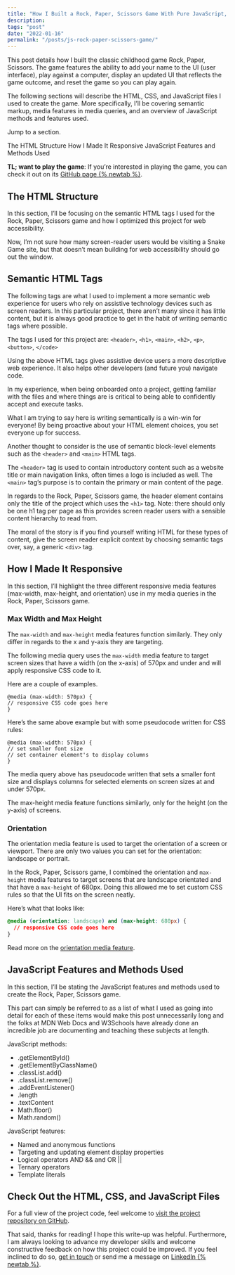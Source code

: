 ```yaml
---
title: "How I Built a Rock, Paper, Scissors Game With Pure JavaScript, HTML, and CSS"
description:
tags: "post"
date: "2022-01-16"
permalink: "/posts/js-rock-paper-scissors-game/"
---
```


This post details how I built the classic childhood game Rock, Paper, Scissors. The game features the ability to add your name to the UI (user interface), play against a computer, display an updated UI that reflects the game outcome, and reset the game so you can play again.

The following sections will describe the HTML, CSS, and JavaScript files I used to create the game. More specifically, I’ll be covering semantic markup, media features in media queries, and an overview of JavaScript methods and features used.

Jump to a section.

The HTML Structure
How I Made It Responsive
JavaScript Features and Methods Used

**TL; want to play the game**: If you’re interested in playing the game, you can check it out on its <a href="https://caseyocampo.github.io/js-rock-paper-scissors/" target="_blank">GitHub page {% newtab %}</a>.

## The HTML Structure

In this section, I’ll be focusing on the semantic HTML tags I used for the Rock, Paper, Scissors game and how I optimized this project for web accessibility.

Now, I’m not sure how many screen-reader users would be visiting a Snake Game site, but that doesn’t mean building for web accessibility should go out the window.

## Semantic HTML Tags

The following tags are what I used to implement a more semantic web experience for users who rely on assistive technology devices such as screen readers. In this particular project, there aren’t many since it has little content, but it is always good practice to get in the habit of writing semantic tags where possible.

The tags I used for this project are: `<header>`, `<h1>`, `<main>`, `<h2>`, `<p>`, `<button>`, `</code>`

Using the above HTML tags gives assistive device users a more descriptive web experience. It also helps other developers (and future you) navigate code.

In my experience, when being onboarded onto a project, getting familiar with the files and where things are is critical to being able to confidently accept and execute tasks.

What I am trying to say here is writing semantically is a win-win for everyone! By being proactive about your HTML element choices, you set everyone up for success.

Another thought to consider is the use of semantic block-level elements such as the `<header>` and `<main>` HTML tags.

The `<header>` tag is used to contain introductory content such as a website title or main navigation links, often times a logo is included as well. The `<main>` tag’s purpose is to contain the primary or main content of the page.

In regards to the Rock, Paper, Scissors game, the header element contains only the title of the project which uses the `<h1>` tag. Note: there should only be one h1 tag per page as this provides screen reader users with a sensible content hierarchy to read from.

The moral of the story is if you find yourself writing HTML for these types of content, give the screen reader explicit context by choosing semantic tags over, say, a generic `<div>` tag.

## How I Made It Responsive

In this section, I’ll highlight the three different responsive media features (max-width, max-height, and orientation) use in my media queries in the Rock, Paper, Scissors game.

### Max Width and Max Height

The `max-width` and `max-height` media features function similarly. They only differ in regards to the x and y-axis they are targeting.

The following media query uses the `max-width` media feature to target screen sizes that have a width (on the x-axis) of 570px and under and will apply responsive CSS code to it.

Here are a couple of examples.

```
@media (max-width: 570px) {
// responsive CSS code goes here
}
```

Here’s the same above example but with some pseudocode written for CSS rules:

```
@media (max-width: 570px) {
// set smaller font size
// set container element's to display columns
}
```

The media query above has pseudocode written that sets a smaller font size and displays columns for selected elements on screen sizes at and under 570px.

The max-height media feature functions similarly, only for the height (on the y-axis) of screens.

### Orientation

The orientation media feature is used to target the orientation of a screen or viewport. There are only two values you can set for the orientation: landscape or portrait.

In the Rock, Paper, Scissors game, I combined the orientation and `max-height` media features to target screens that are landscape orientated and that have a `max-height` of 680px. Doing this allowed me to set custom CSS rules so that the UI fits on the screen neatly.

Here’s what that looks like:

```css
@media (orientation: landscape) and (max-height: 680px) {
  // responsive CSS code goes here
}
```

Read more on the [orientation media feature](https://developer.mozilla.org/en-US/docs/Web/CSS/@media/orientation).

## JavaScript Features and Methods Used

In this section, I’ll be stating the JavaScript features and methods used to create the Rock, Paper, Scissors game.

This part can simply be referred to as a list of what I used as going into detail for each of these items would make this post unnecessarily long and the folks at MDN Web Docs and W3Schools have already done an incredible job are documenting and teaching these subjects at length.

JavaScript methods:

- .getElementById()
- .getElementByClassName()
- .classList.add()
- .classList.remove()
- .addEventListener()
- .length
- .textContent
- Math.floor()
- Math.random()

JavaScript features:

- Named and anonymous functions
- Targeting and updating element display properties
- Logical operators AND && and OR ||
- Ternary operators
- Template literals

## Check Out the HTML, CSS, and JavaScript Files

For a full view of the project code, feel welcome to [visit the project repository on GitHub](https://github.com/caseyocampo/js-rock-paper-scissors).

That said, thanks for reading! I hope this write-up was helpful. Furthermore, I am always looking to advance my developer skills and welcome constructive feedback on how this project could be improved. If you feel inclined to do so, [get in touch](/contact/) or send me a message on <a href="https://www.linkedin.com/in/caseyocampo/" target="_blank">LinkedIn {% newtab %}</a>.
